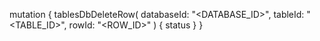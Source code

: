 mutation {
    tablesDbDeleteRow(
        databaseId: "<DATABASE_ID>",
        tableId: "<TABLE_ID>",
        rowId: "<ROW_ID>"
    ) {
        status
    }
}
